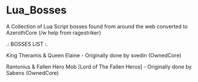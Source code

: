 # Lua_Bosses
A Collection of Lua Script bosses found from around the web converted to AzerothCore (/w help from ragestriker)


.: BOSSES LIST :.

King Theramis & Queen Elaine - Originally done by svedin (OwnedCore)

Rantonius & Fallen Hero Mob [Lord of The Fallen Heros] - Originally done by Sabens (OwnedCore) 
